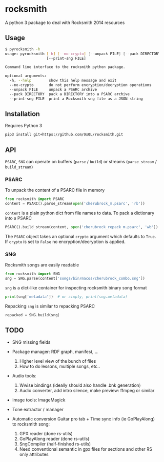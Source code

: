 # rocksmith

A python 3 package to deal with Rocksmith 2014 resources


## Usage

```sh
$ pyrocksmith -h
usage: pyrocksmith [-h] [--no-crypto] [--unpack FILE] [--pack DIRECTORY]
                   [--print-sng FILE]

Command line interface to the rocksmith python package.

optional arguments:
  -h, --help        show this help message and exit
  --no-crypto       do not perform encryption/decryption operations
  --unpack FILE     unpack a PSARC archive
  --pack DIRECTORY  pack a DIRECTORY into a PSARC archive
  --print-sng FILE  print a Rocksmith sng file as a JSON string
```


## Installation

Requires Python 3

```sh
pip3 install git+https://github.com/0x0L/rocksmith.git
```


## API

`PSARC`, `SNG` can operate on buffers (`parse` / `build`) or streams (`parse_stream` / `build_stream`)

### PSARC

To unpack the content of a PSARC file in memory

```python
from rocksmith import PSARC
content = PSARC().parse_stream(open('cherubrock_m.psarc', 'rb'))
```

`content` is a plain python dict from file names to data. To pack a dictionary into a PSARC

```python
PSARC().build_stream(content, open('cherubrock_repack_m.psarc', 'wb'))
```

The `PSARC` object takes an optional `crypto` argument which defaults to `True`. If `crypto` is set to `False` no encryption/decryption is applied.

### SNG

Rocksmith songs are easily readable

```python
from rocksmith import SNG
sng = SNG.parse(content['songs/bin/macos/cherubrock_combo.sng'])
```

`sng` is a dict-like container for inspecting rocksmith binary song format

```python
print(sng['metadata'])  # or simply, print(sng.metadata)
```

Repacking `sng` is similar to repacking PSARC

```python
repacked = SNG.build(sng)
```


## TODO

* SNG missing fields

* Package manager: RDF graph, manifest, ...

  1. Higher level view of the bunch of files
  2. How to do lessons, multiple songs, etc..


* Audio tools:

  1. Wwise bindings (ideally should also handle .bnk generation)
  2. Audio converter, add intro silence, make preview: ffmpeg or similar


* Image tools: ImageMagick

* Tone extractor / manager

* Automatic conversion Guitar pro tab + Time sync info (ie GoPlayAlong) to rocksmith song:

  1. GPX reader (done rs-utils)
  2. GoPlayAlong reader (done rs-utils)
  3. SngCompiler (half-finished rs-utils)
  4. Need conventional semantic in gpx files for sections and other RS only attributes
